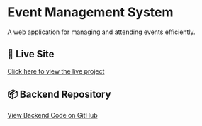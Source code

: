 # Event Management System

A web application for managing and attending events efficiently.

## 🔗 Live Site
[Click here to view the live project](https://your-live-link.com)

## 📦 Backend Repository
[View Backend Code on GitHub](https://github.com/SADMAN-SADID-052/Event-management-app-server)

